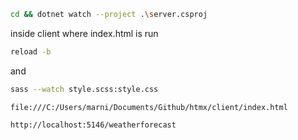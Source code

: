 ```bash
cd && dotnet watch --project .\server.csproj
```

inside client where index.html is run
```bash
reload -b 
```
and
```bash
sass --watch style.scss:style.css
```

`file:///C:/Users/marni/Documents/Github/htmx/client/index.html`

`http://localhost:5146/weatherforecast`
